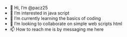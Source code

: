 - 👋 Hi, I’m @pacz25
- 👀 I’m interested in java script
- 🌱 I’m currently learning the basics of coding
- 💞️ I’m looking to collaborate on simple web scripts html
- 📫 How to reach me is by messaging me here

<!---
pacz25/pacz25 is a ✨ special ✨ repository because its `README.md` (this file) appears on your GitHub profile.
You can click the Preview link to take a look at your changes.
--->
